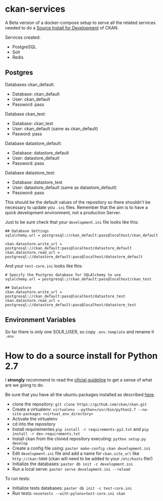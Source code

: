 # ckan-services

A Beta version of a docker-compose setup to serve all the related services needed to do a [Source Install for Development](https://docs.ckan.org/en/latest/maintaining/installing/install-from-source.html) of CKAN.

Services created:
 * PostgreSQL
 * Solr
 * Redis

## Postgres

Databases ckan_default:
 * Database: ckan_default
 * User: ckan_default
 * Password: pass

Database ckan_test:
 * Database: ckan_test
 * User: ckan_default (same as ckan_default)
 * Pasword: pass

Database datastore_default:
 * Database: datastore_default
 * User: datastore_default
 * Password: pass

Database datastore_test:
 * Database: datastore_test
 * User: datastore_default (same as datastore_default)
 * Password: pass

This should be the default values of the repository so there shouldn't be necessary to update you `.ini` files. Remember that the aim is to have a quick development environment, not a production Server.

Just to be sure check that your `development.ini` file looks like this:

```
## Database Settings
sqlalchemy.url = postgresql://ckan_default:pass@localhost/ckan_default

ckan.datastore.write_url = postgresql://ckan_default:pass@localhost/datastore_default
ckan.datastore.read_url = postgresql://datastore_default:pass@localhost/datastore_default
```

And your `test-core.ini` looks like this:
```
# Specify the Postgres database for SQLAlchemy to use
sqlalchemy.url = postgresql://ckan_default:pass@localhost/ckan_test

## Datastore
ckan.datastore.write_url = postgresql://ckan_default:pass@localhost/datastore_test
ckan.datastore.read_url = postgresql://datastore_default:pass@localhost/datastore_test
```
## Environment Variables

So far there is only one SOLR_USER, so copy `.env.template` and rename it `.env`

# How to do a source install for Python 2.7

I **strongly** recommend to read the [oficial guideline](https://docs.ckan.org/en/latest/maintaining/installing/install-from-source.html) to get a sense of what are we going to do.

Be sure that you have all the ubuntu packages installed as described [here](https://docs.ckan.org/en/latest/maintaining/installing/install-from-source.html#install-the-required-packages).

* clone the repository: `git clone https://github.com/ckan/ckan.git`
* Create a virtualenv: `virtualenv --python=/usr/bin/python2.7 --no-site-packages <virtual_env_directory>`
* Activate the virtualenv
* cd into the repository
* Install requirementes `pip install -r requirements-py2.txt` and `pip install -r dev-requirements.txt`
* Install ckan from the cloned repository executing: `python setup.py develop`
* Create a config file using: `paster make-config ckan development.ini`
* Edit `development.ini` file and add a name for `ckan.site_url` like `http://ckan:5000` (ckan will need to be added to your `/etc/hosts` file!)
* Initialize the databases: `paster db init -c development.ini`
* Run a local serve: `paster serve development.ini --reload`

To run tests:
 * Initialize tests databases: `paster db init -c test-core.ini`
 * Run tests: `nosetests --with-pylons=test-core.ini ckan`
